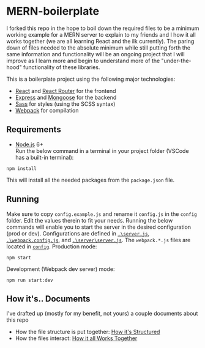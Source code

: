 # MERN-boilerplate
I forked this repo in the hope to boil down the required files to be a minimum working example for a MERN server to explain to my friends and I how it all works together  (we are all learning React and the ilk currently). The paring down of files needed to the absolute minimum while still putting forth the same information and  functionality will be an ongoing project that I will improve as I learn more and begin to understand more of the "under-the-hood" functionality of these libraries.

This is a boilerplate project using the following major technologies:
- [React](https://facebook.github.io/react/) and [React Router](https://reacttraining.com/react-router/) for the frontend
- [Express](http://expressjs.com/) and [Mongoose](http://mongoosejs.com/) for the backend
- [Sass](http://sass-lang.com/) for styles (using the SCSS syntax)
- [Webpack](https://webpack.github.io/) for compilation

## Requirements
- [Node.js](https://nodejs.org/en/) 6+  
Run the below command in a terminal in your project folder (VSCode has a built-in terminal):
```shell
npm install
```
This will install all the needed packages from the `package.json` file.

## Running
Make sure to copy `config.example.js` and rename it `config.js` in the `config` folder. Edit the values therein to fit your needs. Running the below commands will enable you to start the server in the desired configuration (prod or dev). Configurations are defined in [`.\server.js`](server.js), [`.\webpack.config.js`](webpack.config.js), and [`.\server\server.js`](server/server.js). The `webpack.*.js` files are located in [`config`](config).
Production mode:
```shell
npm start
```

Development (Webpack dev server) mode:
```shell
npm run start:dev
```

## How it's.. Documents
I've drafted up (mostly for my benefit, not yours) a couple documents about this repo
- How the file structure is put together: [How it's Structured](How_its_Structured.md)
- How the files interact: [How it all Works Together](How_it_Works.md)